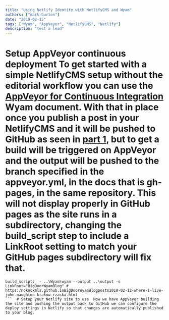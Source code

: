 ```yaml
---
title: "Using Netlify Identity with NetlifyCMS and Wyam"
authors: ["mark-burton"]
date: "2019-02-15"
tags: ["Wyam", "AppVeyor", "NetlifyCMS", "Netlify"]
description: "test a lead"
---
```

# Setup AppVeyor continuous deployment  To get started with a simple NetlifyCMS setup without the editorial workflow you can use the [AppVeyor for Continuous Integration](https:/wyam.iodocsdeploymentappveyor) Wyam document.  With that in place once you publish a post in your NetlifyCMS and it will be pushed to GitHub as seen in [part 1](Setting-up-NetlifyCMS-with-Wyam---Part-1), but to get a build will be triggered on AppVeyor and the output will be pushed to the branch specified in the appveyor.yml, in the docs that is gh-pages, in the same repository.  This will not display properly in GitHub pages as the site runs in a subdirectory, changing the build_script step to include a LinkRoot setting to match your GitHub pages subdirectory will fix that.
```
build_script:  - ..\Wyam\wyam --output ..\output -s LinkRoot="BigDoorWyamBlog" # https:/noknokmls.github.ioBigDoorWyamBlogposts2018-02-12-where-i-live-john-naughton-krakow-rzaska.html
```  # Setup your Netlify site to use  Now we have AppVeyor building the site and pushing the output back to GitHub we can configure the deploy settings in Netlify so that changes are automatically published to your blog.